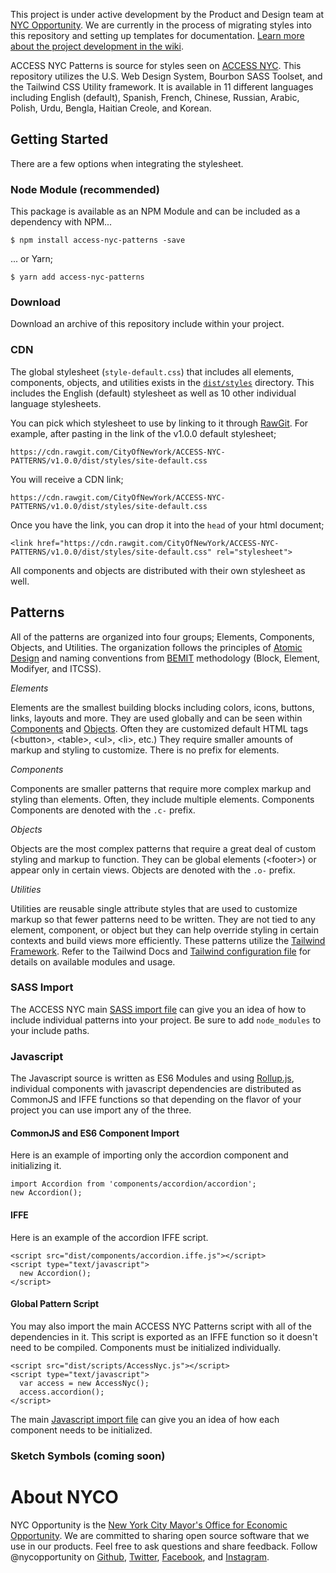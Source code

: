 This project is under active development by the Product and Design team at [NYC Opportunity](https://github.com/orgs/CityOfNewYork/teams/nycopportunity). We are currently in the process of migrating styles into this repository and setting up templates for documentation. [Learn more about the project development in the wiki](https://github.com/CityOfNewYork/ACCESS-NYC-PATTERNS/wiki/Development).

ACCESS NYC Patterns is source for styles seen on [ACCESS NYC](https://access.nyc.gov). This repository utilizes the U.S. Web Design System, Bourbon SASS Toolset, and the Tailwind CSS Utility framework. It is available in 11 different languages including English (default), Spanish, French, Chinese, Russian, Arabic, Polish, Urdu, Bengla, Haitian Creole, and Korean.

## Getting Started
There are a few options when integrating the stylesheet.

### Node Module (recommended)
This package is available as an NPM Module and can be included as a dependency with NPM...

    $ npm install access-nyc-patterns -save

... or Yarn;

    $ yarn add access-nyc-patterns

### Download
Download an archive of this repository include within your project.

### CDN
The global stylesheet (`style-default.css`) that includes all elements, components, objects, and utilities exists in the [`dist/styles`](https://github.com/CityOfNewYork/ACCESS-NYC-PATTERNS/tree/master/dist/styles) directory. This includes the English (default) stylesheet as well as 10 other individual language stylesheets.

You can pick which stylesheet to use by linking to it through [RawGit](https://rawgit.com/). For example, after pasting in the link of the v1.0.0 default stylesheet;


    https://cdn.rawgit.com/CityOfNewYork/ACCESS-NYC-PATTERNS/v1.0.0/dist/styles/site-default.css

You will receive a CDN link;

    https://cdn.rawgit.com/CityOfNewYork/ACCESS-NYC-PATTERNS/v1.0.0/dist/styles/site-default.css

Once you have the link, you can drop it into the `head` of your html document;

    <link href="https://cdn.rawgit.com/CityOfNewYork/ACCESS-NYC-PATTERNS/v1.0.0/dist/styles/site-default.css" rel="stylesheet">

All components and objects are distributed with their own stylesheet as well.

## Patterns

All of the patterns are organized into four groups; Elements, Components, Objects, and Utilities. The organization follows the principles of [Atomic Design](https://patternlab.io/) and naming conventions from [BEMIT](https://csswizardry.com/2015/08/bemit-taking-the-bem-naming-convention-a-step-further/) methodology (Block, Element, Modifyer, and ITCSS).

_Elements_

Elements are the smallest building blocks including colors, icons, buttons, links, layouts and more. They are used globally and can be seen within [Components](#components) and [Objects](#objects). Often they are customized default HTML tags (&lt;button&gt;, &lt;table&gt;, &lt;ul&gt;, &lt;li&gt;, etc.) They require smaller amounts of markup and styling to customize. There is no prefix for elements.

_Components_

Components are smaller patterns that require more complex markup and styling than elements. Often, they include multiple elements. Components Components are denoted with the `.c-` prefix.

_Objects_

Objects are the most complex patterns that require a great deal of custom styling and markup to function. They can be global elements (&lt;footer&gt;) or appear only in certain views. Objects are denoted with the `.o-` prefix.

_Utilities_

Utilities are reusable single attribute styles that are used to customize markup so that fewer patterns need to be written. They are not tied to any element, component, or object but they can help override styling in certain contexts and build views more efficiently. These patterns utilize the [Tailwind Framework](https://tailwindcss.com/). Refer to the Tailwind Docs and [Tailwind configuration file](https://github.com/CityOfNewYork/ACCESS-NYC-PATTERNS/blob/master/config/tailwind.js) for details on available modules and usage.

### SASS Import

The ACCESS NYC main [SASS import file](https://github.com/CityOfNewYork/ACCESS-NYC/blob/master/wp-content/themes/access/src/scss/_imports.scss) can give you an idea of how to include individual patterns into your project. Be sure to add `node_modules` to your include paths.

### Javascript

The Javascript source is written as ES6 Modules and using [Rollup.js](https://rollupjs.org), individual components with javascript dependencies are distributed as CommonJS and IFFE functions so that depending on the flavor of your project you can use import any of the three.

#### CommonJS and ES6 Component Import

Here is an example of importing only the accordion component and initializing it.

    import Accordion from 'components/accordion/accordion';
    new Accordion();

#### IFFE

Here is an example of the accordion IFFE script.

    <script src="dist/components/accordion.iffe.js"></script>
    <script type="text/javascript">
      new Accordion();
    </script>

#### Global Pattern Script

You may also import the main ACCESS NYC Patterns script with all of the dependencies in it. This script is exported as an IFFE function so it doesn't need to be compiled. Components must be initialized individually.

    <script src="dist/scripts/AccessNyc.js"></script>
    <script type="text/javascript">
      var access = new AccessNyc();
      access.accordion();
    </script>

The main [Javascript import file](https://github.com/CityOfNewYork/ACCESS-NYC-PATTERNS/blob/master/src/js/main.js) can give you an idea of how each component needs to be initialized.

### Sketch Symbols (coming soon)

# About NYCO

NYC Opportunity is the [New York City Mayor's Office for Economic Opportunity](http://nyc.gov/opportunity). We are committed to sharing open source software that we use in our products. Feel free to ask questions and share feedback. Follow @nycopportunity on [Github](https://github.com/orgs/CityOfNewYork/teams/nycopportunity), [Twitter](https://twitter.com/nycopportunity), [Facebook](https://www.facebook.com/NYCOpportunity/), and [Instagram](https://www.instagram.com/nycopportunity/).
